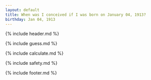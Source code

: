 ```yaml
---
layout: default
title: When was I conceived if I was born on January 04, 1913?
birthday: Jan 04, 1913
---
```


{% include header.md %}

{% include guess.md %}

{% include calculate.md %}

{% include safety.md %}

{% include footer.md %}



